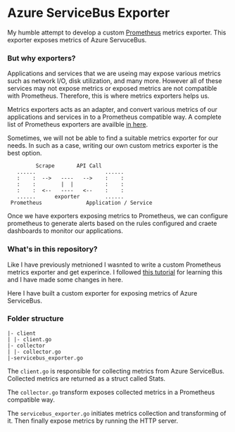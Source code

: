 # Azure ServiceBus Exporter

My humble attempt to develop a custom [Prometheus](https://prometheus.io/) metrics exporter. This exporter exposes metrics of Azure ServuceBus.

### But why exporters?

Applications and services that we are useing may expose various metrics such as network I/O, disk utilization, and many more. However all of these services may not expose metrics or exposed metrics are not compatible with Prometheus. Therefore, this is where metrics exporters helps us.

Metrics exporters acts as an adapter, and convert various metrics of our applications and services in to a Prometheus compatible way. A complete list of Prometheus exporters are availble [in here](https://prometheus.io/docs/instrumenting/exporters/).

Sometimes, we will not be able to find a suitable metrics exporter for our needs. In such as a case, writing our own custom metrics exporter is the best option.

```
         Scrape       API Call
   ......                      ......
   :    :  -->   ----   -->    :    :
   :    :        |  |          :    :
   :    :  <--   ----   <--    :    :
   ......      exporter        ......
 Prometheus              Application / Service
```

Once we have exporters exposing metrics to Prometheus, we can configure prometheus to generate alerts based on the rules configured and craete dashboards to monitor our applications.

### What's in this repository?

Like I have previously metnioned I wasnted to write a custom Prometheus metrics exporter and get experince. I followed [this tutorial](https://www.skyrise.tech/blog/tech/custom-prometheus-exporter/) for learning this and I have made some changes in here.

Here I have built a custom exporter for exposing metrics of Azure ServiceBus.

### Folder structure

```
|- client
| |- client.go
|- collector
| |- collector.go
|-servicebus_exporter.go
```

The `client.go` is responsible for collecting metrics from Azure ServiceBus. Collected metrics are returned as a struct called Stats.

The `collector.go` transform exposes collected metrics in a Prometheus compatible way.

The `servicebus_exporter.go` initiates metrics collection and transforming of it. Then finally expose metrics by running the HTTP server.
